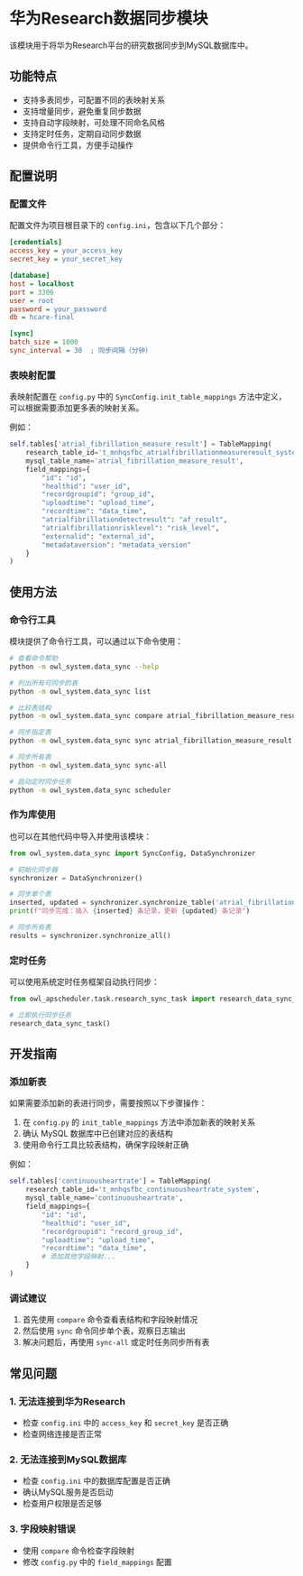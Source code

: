 # 华为Research数据同步模块

该模块用于将华为Research平台的研究数据同步到MySQL数据库中。

## 功能特点

- 支持多表同步，可配置不同的表映射关系
- 支持增量同步，避免重复同步数据
- 支持自动字段映射，可处理不同命名风格
- 支持定时任务，定期自动同步数据
- 提供命令行工具，方便手动操作

## 配置说明

### 配置文件

配置文件为项目根目录下的 `config.ini`，包含以下几个部分：

```ini
[credentials]
access_key = your_access_key
secret_key = your_secret_key

[database]
host = localhost
port = 3306
user = root
password = your_password
db = hcare-final

[sync]
batch_size = 1000
sync_interval = 30  ; 同步间隔（分钟）
```

### 表映射配置

表映射配置在 `config.py` 中的 `SyncConfig.init_table_mappings` 方法中定义，可以根据需要添加更多表的映射关系。

例如：

```python
self.tables['atrial_fibrillation_measure_result'] = TableMapping(
    research_table_id='t_mnhqsfbc_atrialfibrillationmeasureresult_system',
    mysql_table_name='atrial_fibrillation_measure_result',
    field_mappings={
        "id": "id",
        "healthid": "user_id",
        "recordgroupid": "group_id",  
        "uploadtime": "upload_time",
        "recordtime": "data_time",
        "atrialfibrillationdetectresult": "af_result",
        "atrialfibrillationrisklevel": "risk_level",
        "externalid": "external_id",
        "metadataversion": "metadata_version"
    }
)
```

## 使用方法

### 命令行工具

模块提供了命令行工具，可以通过以下命令使用：

```bash
# 查看命令帮助
python -m owl_system.data_sync --help

# 列出所有可同步的表
python -m owl_system.data_sync list

# 比较表结构
python -m owl_system.data_sync compare atrial_fibrillation_measure_result

# 同步指定表
python -m owl_system.data_sync sync atrial_fibrillation_measure_result

# 同步所有表
python -m owl_system.data_sync sync-all

# 启动定时同步任务
python -m owl_system.data_sync scheduler
```

### 作为库使用

也可以在其他代码中导入并使用该模块：

```python
from owl_system.data_sync import SyncConfig, DataSynchronizer

# 初始化同步器
synchronizer = DataSynchronizer()

# 同步单个表
inserted, updated = synchronizer.synchronize_table('atrial_fibrillation_measure_result')
print(f"同步完成：插入 {inserted} 条记录，更新 {updated} 条记录")

# 同步所有表
results = synchronizer.synchronize_all()
```

### 定时任务

可以使用系统定时任务框架自动执行同步：

```python
from owl_apscheduler.task.research_sync_task import research_data_sync_task

# 立即执行同步任务
research_data_sync_task()
```

## 开发指南

### 添加新表

如果需要添加新的表进行同步，需要按照以下步骤操作：

1. 在 `config.py` 的 `init_table_mappings` 方法中添加新表的映射关系
2. 确认 MySQL 数据库中已创建对应的表结构
3. 使用命令行工具比较表结构，确保字段映射正确

例如：

```python
self.tables['continuousheartrate'] = TableMapping(
    research_table_id='t_mnhqsfbc_continuousheartrate_system',
    mysql_table_name='continuousheartrate',
    field_mappings={
        "id": "id",
        "healthid": "user_id",
        "recordgroupid": "record_group_id",
        "uploadtime": "upload_time",
        "recordtime": "data_time",
        # 添加其他字段映射...
    }
)
```

### 调试建议

1. 首先使用 `compare` 命令查看表结构和字段映射情况
2. 然后使用 `sync` 命令同步单个表，观察日志输出
3. 解决问题后，再使用 `sync-all` 或定时任务同步所有表

## 常见问题

### 1. 无法连接到华为Research

- 检查 `config.ini` 中的 `access_key` 和 `secret_key` 是否正确
- 检查网络连接是否正常

### 2. 无法连接到MySQL数据库

- 检查 `config.ini` 中的数据库配置是否正确
- 确认MySQL服务是否启动
- 检查用户权限是否足够

### 3. 字段映射错误

- 使用 `compare` 命令检查字段映射
- 修改 `config.py` 中的 `field_mappings` 配置 